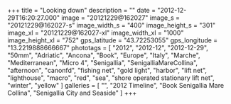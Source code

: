 +++
title = "Looking down"
description = ""
date = "2012-12-29T16:20:27.000"
image = "20121229@162027"
image_s = "20121229@162027-s"
image_width_s = "400"
image_height_s = "301"
image_xl = "20121229@162027-xl"
image_width_xl = "1000"
image_height_xl = "752"
gps_latitude = "43.72253055"
gps_longitude = "13.2219888666667"
phototags = [ "2012", "2012-12", "2012-12-29", "50mm", "Adriatic", "Ancona", "Book", "Europe", "Italy", "Marche", "Mediterranean", "Micro 4", "Senigallia", "SenigalliaMareCollina", "afternoon", "canonfd", "fishing net", "gold light", "harbor", "lift net", "lighthouse", "macro", "red", "sea", "shore operated stationary lift net", "winter", "yellow" ]
galleries = [ "", "2012 Timeline", "Book Senigallia Mare Collina", "Senigallia City and Seaside" ]
+++
